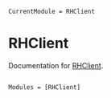 ```@meta
CurrentModule = RHClient
```

# RHClient

Documentation for [RHClient](https://gitlab.com/my-username/RHClient.jl).

```@index
```

```@autodocs
Modules = [RHClient]
```
